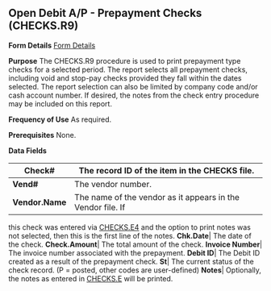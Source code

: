## Open Debit A/P - Prepayment Checks (CHECKS.R9)
<PageHeader />

**Form Details**
[Form Details](../CHECKS-R9-1/README.md)

**Purpose**
The CHECKS.R9 procedure is used to print prepayment type checks for a selected
period. The report selects all prepayment checks, including void and stop-pay
checks provided they fall within the dates selected. The report selection can
also be limited by company code and/or cash account number. If desired, the
notes from the check entry procedure may be included on this report.

**Frequency of Use**
As required.

**Prerequisites**
None.

**Data Fields**

| **Check#**      | The record ID of the item in the CHECKS file.               |
| --------------- | ----------------------------------------------------------- |
| **Vend#**       | The vendor number.                                          |
| **Vendor.Name** | The name of the vendor as it appears in the Vendor file. If |
this check was entered via [CHECKS.E4](../CHECKS-E4/README.md) and the option to print
notes was not selected, then this is the first line of the notes.
**Chk.Date**|  The date of the check.
**Check.Amount**|  The total amount of the check.
**Invoice Number**|  The invoice number associated with the prepayment.
**Debit ID**|  The Debit ID created as a result of the prepayment check.
**St**|  The current status of the check record. (P = posted, other codes are
user-defined)
**Notes**|  Optionally, the notes as entered in [CHECKS.E](../CHECKS-E/README.md) will
be printed.

<badge text= "Version 8.10.57 " vertical="middle" />

<PageFooter />
